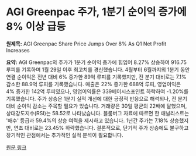 # AGI Greenpac 주가, 1분기 순이익 증가에 8% 이상 급등

**원제목:** AGI Greenpac Share Price Jumps Over 8% As Q1 Net Profit Increases

**요약:** AGI Greenpac의 주가가 1분기 순이익 증가에 힘입어 8.27% 상승하여 916.75루피를 기록하며 1월 29일 이후 최고치를 경신했습니다.  4월부터 6월까지의 1분기 동안 연결 순이익은 전년 대비 6% 증가한 89억 루피를 기록했지만, 전 분기 대비로는 7.1% 감소한 88.9억 루피를 기록했습니다. 매출은 22% 증가한 688억 루피, 영업이익은 4% 증가한 142억 루피였으나, 영업이익률은 339베이시스포인트 하락하여 -1.20%를 기록했습니다.  주가 상승은 1분기 실적 개선에 대한 긍정적 반응으로 해석되나, 전 분기 대비 순이익 감소는 주목할 필요가 있습니다.  거래량은 30일 평균의 22배에 달했으며, 상대강도지수(RSI)는 58.52로 나타났습니다.  블룸버그 자료에 따르면 한 애널리스트는 '매수' 등급과 59.4%의 상승 여력을 제시하고 있습니다.  1년간 주가는 7.18% 상승했지만, 연초 대비로는 23.45% 하락했습니다.  결론적으로, 단기적 주가 상승에도 불구하고 장기적인 관점에서는 추가적인 실적 분석이 필요합니다.

[원문 링크](https://www.ndtvprofit.com/markets/agi-greenpac-share-price-jumps-over-8-as-q1-net-profit-increases)
